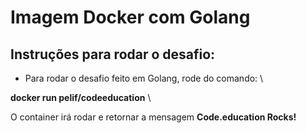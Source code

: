 # Imagem Docker com Golang

## Instruções para rodar o desafio: 
 
* Para rodar o desafio feito em Golang, rode do comando:  \ 

**docker run pelif/codeeducation**   \ 

O container irá rodar e retornar a mensagem **Code.education Rocks!**